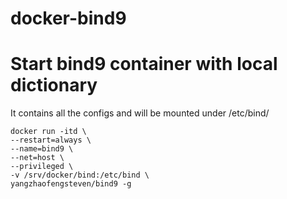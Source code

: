 # docker-bind9

  
# Start bind9 container with local dictionary

It contains all the configs and will be mounted under /etc/bind/

    docker run -itd \
	--restart=always \
	--name=bind9 \
	--net=host \
	--privileged \
	-v /srv/docker/bind:/etc/bind \
	yangzhaofengsteven/bind9 -g

